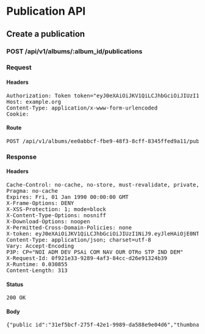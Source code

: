 # Publication API

## Create a publication

### POST /api/v1/albums/:album_id/publications
### Request

#### Headers

<pre>Authorization: Token token=&quot;eyJ0eXAiOiJKV1QiLCJhbGciOiJIUzI1NiJ9.eyJleHAiOjE0NTI2MjE5MTQsImFiaWxpdGllcyI6e30sInVzZXJfaWQiOiIwYmFiZmIxZC03OWZlLTQ4MTEtODE0Ni1hMDBjYWQ3YzZlODkifQ.hppgDKU-ItZgj5X7z168gUXn50dA9HLhHx0mYfm0S60&quot;
Host: example.org
Content-Type: application/x-www-form-urlencoded
Cookie: </pre>

#### Route

<pre>POST /api/v1/albums/ee0abbcf-fbe9-48f3-8cff-8345ffed9a11/publications</pre>

### Response

#### Headers

<pre>Cache-Control: no-cache, no-store, must-revalidate, private, max-age=0
Pragma: no-cache
Expires: Fri, 01 Jan 1990 00:00:00 GMT
X-Frame-Options: DENY
X-XSS-Protection: 1; mode=block
X-Content-Type-Options: nosniff
X-Download-Options: noopen
X-Permitted-Cross-Domain-Policies: none
X-token: eyJ0eXAiOiJKV1QiLCJhbGciOiJIUzI1NiJ9.eyJleHAiOjE0NTI2MjE5MTQsImFiaWxpdGllcyI6e30sInVzZXJfaWQiOiIwYmFiZmIxZC03OWZlLTQ4MTEtODE0Ni1hMDBjYWQ3YzZlODkifQ.hppgDKU-ItZgj5X7z168gUXn50dA9HLhHx0mYfm0S60
Content-Type: application/json; charset=utf-8
Vary: Accept-Encoding
P3P: CP=&quot;NOI ADM DEV PSAi COM NAV OUR OTRo STP IND DEM&quot;
X-Request-Id: 0f921e33-9289-4af3-84cc-d26e91324b39
X-Runtime: 0.030855
Content-Length: 313</pre>

#### Status

<pre>200 OK</pre>

#### Body

<pre>{"public_id":"31ef5bcf-275f-42e1-9989-da588e9e04d6","thumbnail":"https://localhost/publications/31ef5bcf-275f-42e1-9989-da588e9e04d6/thumbnail","title":"Album du 12/01/2016","description":"1 photo disponible\nPowered by SharinPix","aux_text":"a partagé un album: ","entity_id":"","views_count":0,"opens_count":0}</pre>
